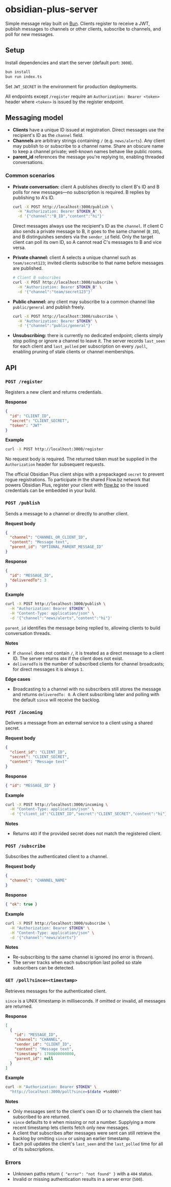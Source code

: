 # obsidian-plus-server

Simple message relay built on [Bun](https://bun.sh). Clients register to
receive a JWT, publish messages to channels or other clients, subscribe to
channels, and poll for new messages.

## Setup

Install dependencies and start the server (default port: `3000`).

```bash
bun install
bun run index.ts
```

Set `JWT_SECRET` in the environment for production deployments.

All endpoints except `/register` require an `Authorization: Bearer <token>`
header where `<token>` is issued by the register endpoint.

## Messaging model

- **Clients** have a unique ID issued at registration. Direct messages use the
  recipient's ID as the `channel` field.
- **Channels** are arbitrary strings containing `/` (e.g. `news/alerts`). Any
  client may publish to or subscribe to a channel name. Share an obscure name
  to keep a channel private; well-known names behave like public rooms.
- **parent_id** references the message you're replying to, enabling threaded
  conversations.

### Common scenarios

- **Private conversation:** client A publishes directly to client B's ID and B
  polls for new messages—no subscription is required. B replies by publishing
  to A's ID.

  ```bash
  curl -X POST http://localhost:3000/publish \
    -H "Authorization: Bearer $TOKEN_A" \
    -d '{"channel":"B_ID","content":"hi"}'
  ```

  Direct messages always use the recipient's ID as the `channel`. If client C
  also sends a private message to B, it goes to the same channel (`B_ID`), and
  B distinguishes senders via the `sender_id` field. Only the target client can
  poll its own ID, so A cannot read C's messages to B and vice versa.

- **Private channel:** client A selects a unique channel such as
  `team/secret123`; invited clients subscribe to that name before messages are
  published.

  ```bash
  # Client B subscribes
  curl -X POST http://localhost:3000/subscribe \
    -H "Authorization: Bearer $TOKEN_B" \
    -d '{"channel":"team/secret123"}'
  ```

- **Public channel:** any client may subscribe to a common channel like
  `public/general` and publish freely.

  ```bash
  curl -X POST http://localhost:3000/subscribe \
    -H "Authorization: Bearer $TOKEN" \
    -d '{"channel":"public/general"}'
  ```

- **Unsubscribing:** there is currently no dedicated endpoint; clients simply
  stop polling or ignore a channel to leave it. The server records `last_seen`
  for each client and `last_polled` per subscription on every `/poll`, enabling
  pruning of stale clients or channel memberships.

## API

### `POST /register`
Registers a new client and returns credentials.

**Response**

```json
{
  "id": "CLIENT_ID",
  "secret": "CLIENT_SECRET",
  "token": "JWT"
}
```

**Example**

```bash
curl -X POST http://localhost:3000/register
```

No request body is required. The returned token must be supplied in the
`Authorization` header for subsequent requests.

The official Obsidian Plus client ships with a prepackaged `secret` to prevent
rogue registrations. To participate in the shared Flow.bz network that powers
Obsidian Plus, register your client with [flow.bz](https://flow.bz) so the
issued credentials can be embedded in your build.

### `POST /publish`
Sends a message to a channel or directly to another client.

**Request body**

```json
{
  "channel": "CHANNEL_OR_CLIENT_ID",
  "content": "Message text",
  "parent_id": "OPTIONAL_PARENT_MESSAGE_ID"
}
```

**Response**

```json
{
  "id": "MESSAGE_ID",
  "deliveredTo": 3
}
```

**Example**

```bash
curl -X POST http://localhost:3000/publish \
  -H "Authorization: Bearer $TOKEN" \
  -H "Content-Type: application/json" \
  -d '{"channel":"news/alerts","content":"hi"}'
```

`parent_id` identifies the message being replied to, allowing clients to build
conversation threads.

**Notes**

- If `channel` does not contain `/`, it is treated as a direct message to a
  client ID. The server returns `404` if the client does not exist.
- `deliveredTo` is the number of subscribed clients for channel broadcasts; for
  direct messages it is always `1`.

**Edge cases**

- Broadcasting to a channel with no subscribers still stores the message and
  returns `deliveredTo: 0`. A client subscribing later and polling with the
  default `since` will receive the backlog.

### `POST /incoming`
Delivers a message from an external service to a client using a shared secret.

**Request body**

```json
{
  "client_id": "CLIENT_ID",
  "secret": "CLIENT_SECRET",
  "content": "Message text"
}
```

**Response**

```json
{ "id": "MESSAGE_ID" }
```

**Example**

```bash
curl -X POST http://localhost:3000/incoming \
  -H "Content-Type: application/json" \
  -d '{"client_id":"CLIENT_ID","secret":"CLIENT_SECRET","content":"hi"}'
```

**Notes**

- Returns `403` if the provided secret does not match the registered client.

### `POST /subscribe`
Subscribes the authenticated client to a channel.

**Request body**

```json
{
  "channel": "CHANNEL_NAME"
}
```

**Response**

```json
{ "ok": true }
```

**Example**

```bash
curl -X POST http://localhost:3000/subscribe \
  -H "Authorization: Bearer $TOKEN" \
  -H "Content-Type: application/json" \
  -d '{"channel":"news/alerts"}'
```

**Notes**

- Re-subscribing to the same channel is ignored (no error is thrown).
- The server tracks when each subscription last polled so stale subscribers can
  be detected.

### `GET /poll?since=<timestamp>`
Retrieves messages for the authenticated client.

`since` is a UNIX timestamp in milliseconds. If omitted or invalid, all messages
are returned.

**Response**

```json
[
  {
    "id": "MESSAGE_ID",
    "channel": "CHANNEL",
    "sender_id": "CLIENT_ID",
    "content": "Message text",
    "timestamp": 1700000000000,
    "parent_id": null
  }
]
```

**Example**

```bash
curl -H "Authorization: Bearer $TOKEN" \
  "http://localhost:3000/poll?since=$(date +%s000)"
```

**Notes**

- Only messages sent to the client's own ID or to channels the client has
  subscribed to are returned.
- `since` defaults to `0` when missing or not a number. Supplying a more recent
  timestamp lets clients fetch only new messages.
- A client that subscribes after messages were sent can still retrieve the
  backlog by omitting `since` or using an earlier timestamp.
- Each poll updates the client's `last_seen` and the `last_polled` time for all
  of its subscriptions.

### Errors

- Unknown paths return `{ "error": "not found" }` with a `404` status.
- Invalid or missing authentication results in a server error (`500`).
